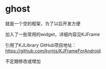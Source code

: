 # ghost
就是一个空的框架，为了以后开发方便

加入了一些常用的widget，详细内容见KJFrame

引用了KJLibrary
GitHub项目地址：https://github.com/kymjs/KJFrameForAndroid

不定期修改或增加

